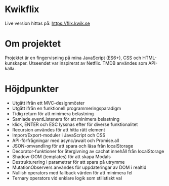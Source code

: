 # Kwikflix

Live version hittas på:
  https://flix.kwik.se
  
# Om projektet
Projektet är en fingervisning på mina JavaScript (ES6+), CSS och HTML-kunskaper.
Utseendet var inspirerat av Netflix. TMDB användes som API-källa.

# Höjdpunkter
- Utgått ifrån ett MVC-designmöster
- Utgått ifrån en funktionell programmeringsparadigm
- Tidig return för att minimera belastning
- Samlade eventListeners för att minimera belastning
- klick, ENTER och ESC lyssnas efter för diverse funktionalitet
- Recursion användes för att hitta rätt element
- Import/Export-moduler i JavaScript och CSS
- API-förfrågningar med async/await och Promise.all
- JSON-omvandling för att spara och läsa från localStorage
- Decorator-funktioner för återgivning av cachat innehåll från localStorage
- Shadow-DOM (templates) för att skapa Modals
- Destrukturering i parametrar för att spara på utrymme
- MutationObservers användes för uppdateringar av DOM i realtid
- Nullish operators med fallback värden för att minimera fel
- Ternary operators vid enklare logik som stilistiskt val

